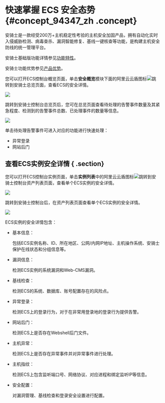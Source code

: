 # 快速掌握 ECS 安全态势 {#concept_94347_zh .concept}

安骑士是一款经受200万+主机稳定性考验的主机安全加固产品，拥有自动化实时入侵威胁检测、病毒查杀、漏洞智能修复、基线一键核查等功能，是构建主机安全防线的统一管理平台。

安骑士基础版功能详情参见[功能特性](../../../../../intl.zh-CN/产品简介/功能列表.md#)。

安骑士功能优势参见[产品优势](../../../../../intl.zh-CN/产品简介/产品优势.md#)。

您可以打开ECS控制台概览页面，单击**安全概览**模块下面的阿里云云盾图标![](http://static-aliyun-doc.oss-cn-hangzhou.aliyuncs.com/assets/img/82026/155531185335756_zh-CN.png)跳转到安骑士总览页面，查看ECS的安全详情。

![](http://static-aliyun-doc.oss-cn-hangzhou.aliyuncs.com/assets/img/82026/155531185335757_zh-CN.png)

跳转到安骑士控制台总览页后，您可在总览页面查看待处理的告警事件数量及其紧急程度、检测到的告警事件总数、已处理事件的数量等信息。

![](http://static-aliyun-doc.oss-cn-hangzhou.aliyuncs.com/assets/img/82026/155531185335758_zh-CN.png)

单击待处理告警事件可进入对应的功能进行快速处理：

-   异常登录
-   网站后门

## 查看ECS实例安全详情 { .section}

您可以打开ECS控制台实例页面，单击**实例列表**中的阿里云云盾图标![](http://static-aliyun-doc.oss-cn-hangzhou.aliyuncs.com/assets/img/82026/155531185335759_zh-CN.png)跳转到安骑士控制台资产列表页面，查看单个ECS实例的安全详情。

![](http://static-aliyun-doc.oss-cn-hangzhou.aliyuncs.com/assets/img/82026/155531185435760_zh-CN.png)

跳转到安骑士控制台后，在资产列表页面查看单个ECS实例的安全详情。

![](http://static-aliyun-doc.oss-cn-hangzhou.aliyuncs.com/assets/img/82026/155531185435761_zh-CN.png)

ECS实例的安全详情包含：

-   基本信息：

    包括ECS实例名称、ID、所在地区、公网/内网IP地址、主机操作系统、安骑士保护在线状态和分组信息等。

-   漏洞信息：

    检测ECS实例的系统漏洞和Web-CMS漏洞。

-   基线检查：

    检测ECS的系统、数据库、账号配置存在的风险点。

-   异常登录：

    检测ECS上的登录行为，对于在非常用登录地的登录行为提供告警。

-   网站后门：

    检测ECS上是否存在Webshell后门文件。

-   主机异常：

    检测ECS上是否存在异常事件并对异常事件进行处理。

-   主机指纹：

    检测ECS上包含监听端口号、网络协议、对应进程和绑定监听IP等信息。

-   安全配置：

    对漏洞管理、基线检查和登录安全设置进行配置。


